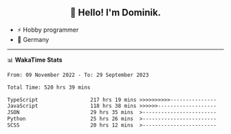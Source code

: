 <h2 align="center">👋 Hello! I'm Dominik.</h2>

- ⚡ Hobby programmer
- 📍 Germany

---
📊 **WakaTime Stats**
<!--START_SECTION:waka-->

```txt
From: 09 November 2022 - To: 29 September 2023

Total Time: 520 hrs 39 mins

TypeScript                 217 hrs 19 mins >>>>>>>>>>---------------   41.74 %
JavaScript                 118 hrs 38 mins >>>>>>-------------------   22.79 %
JSON                       29 hrs 35 mins  >------------------------   05.68 %
Python                     25 hrs 26 mins  >------------------------   04.88 %
SCSS                       20 hrs 12 mins  >------------------------   03.88 %
```

<!--END_SECTION:waka-->
